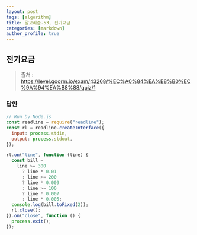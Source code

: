 ```yaml
---
layout: post
tags: [algorithm]
title: 알고리즘-53, 전기요금
categories: [markdown]
author_profile: true
---
```


## 전기요금

> 출처 : <https://level.goorm.io/exam/43268/%EC%A0%84%EA%B8%B0%EC%9A%94%EA%B8%88/quiz/1>

### 답안

```javascript
// Run by Node.js
const readline = require("readline");
const rl = readline.createInterface({
  input: process.stdin,
  output: process.stdout,
});

rl.on("line", function (line) {
  const bill =
    line >= 300
      ? line * 0.01
      : line >= 200
      ? line * 0.009
      : line >= 100
      ? line * 0.007
      : line * 0.005;
  console.log(bill.toFixed(2));
  rl.close();
}).on("close", function () {
  process.exit();
});
```
